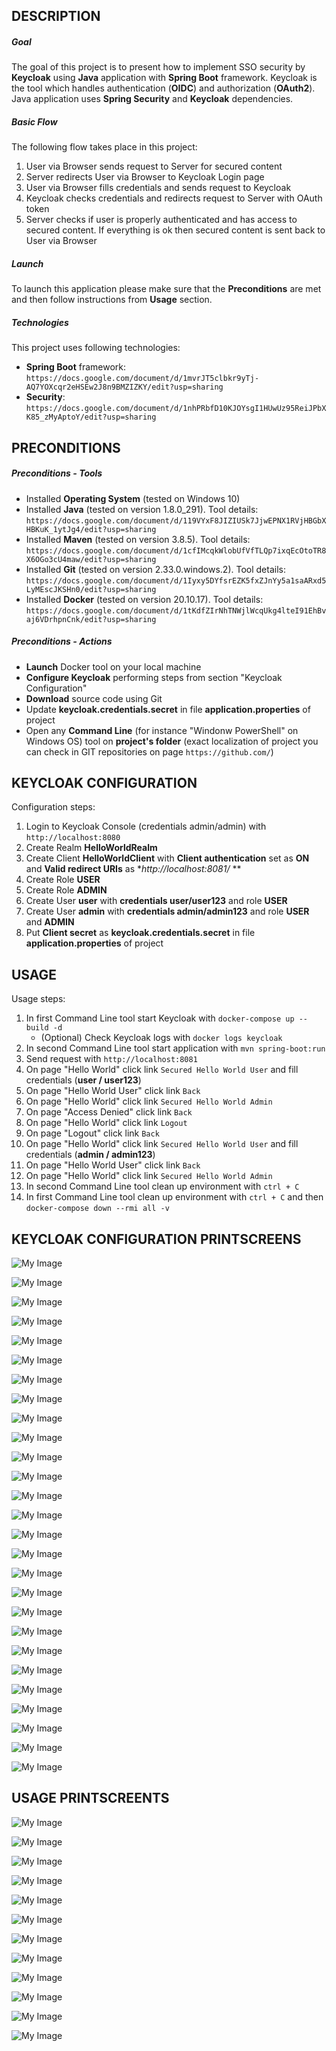 DESCRIPTION
-----------

##### Goal
The goal of this project is to present how to implement SSO security by **Keycloak** using **Java** application with **Spring Boot** framework. Keycloak is the tool which handles authentication (**OIDC**) and authorization (**OAuth2**). Java application uses **Spring Security** and **Keycloak** dependencies.

##### Basic Flow
The following flow takes place in this project:
1. User via Browser sends request to Server for secured content
1. Server redirects User via Browser to Keycloak Login page
1. User via Browser fills credentials and sends request to Keycloak
1. Keycloak checks credentials and redirects request to Server with OAuth token 
1. Server checks if user is properly authenticated and has access to secured content. If everything is ok then secured content is sent back to User via Browser

##### Launch
To launch this application please make sure that the **Preconditions** are met and then follow instructions from **Usage** section.

##### Technologies
This project uses following technologies:
* **Spring Boot** framework: `https://docs.google.com/document/d/1mvrJT5clbkr9yTj-AQ7YOXcqr2eHSEw2J8n9BMZIZKY/edit?usp=sharing`
* **Security**: `https://docs.google.com/document/d/1nhPRbfD10KJOYsgI1HUwUz95ReiJPbXK85_zMyAptoY/edit?usp=sharing`


PRECONDITIONS
-------------

##### Preconditions - Tools
* Installed **Operating System** (tested on Windows 10)
* Installed **Java** (tested on version 1.8.0_291). Tool details: `https://docs.google.com/document/d/119VYxF8JIZIUSk7JjwEPNX1RVjHBGbXHBKuK_1ytJg4/edit?usp=sharing`
* Installed **Maven** (tested on version 3.8.5). Tool details: `https://docs.google.com/document/d/1cfIMcqkWlobUfVfTLQp7ixqEcOtoTR8X6OGo3cU4maw/edit?usp=sharing`
* Installed **Git** (tested on version 2.33.0.windows.2). Tool details: `https://docs.google.com/document/d/1Iyxy5DYfsrEZK5fxZJnYy5a1saARxd5LyMEscJKSHn0/edit?usp=sharing`
* Installed **Docker** (tested on version 20.10.17). Tool details: `https://docs.google.com/document/d/1tKdfZIrNhTNWjlWcqUkg4lteI91EhBvaj6VDrhpnCnk/edit?usp=sharing`

##### Preconditions - Actions
* **Launch** Docker tool on your local machine
* **Configure Keycloak** performing steps from section "Keycloak Configuration"
* **Download** source code using Git
* Update **keycloak.credentials.secret** in file **application.properties** of project 
* Open any **Command Line** (for instance "Windonw PowerShell" on Windows OS) tool on **project's folder** (exact localization of project you can check in GIT repositories on page `https://github.com/`)


KEYCLOAK CONFIGURATION
----------------------

Configuration steps:
1. Login to Keycloak Console (credentials admin/admin) with `http://localhost:8080`
1. Create Realm **HelloWorldRealm**
1. Create Client **HelloWorldClient** with **Client authentication** set as **ON** and **Valid redirect URIs** as **http://localhost:8081/* **
1. Create Role **USER**
1. Create Role **ADMIN**
1. Create User **user** with **credentials user/user123** and role **USER**
1. Create User **admin** with **credentials admin/admin123** and role **USER** and **ADMIN**
1. Put **Client secret** as **keycloak.credentials.secret** in file **application.properties** of project 

USAGE
-----

Usage steps:
1. In first Command Line tool start Keycloak with `docker-compose up --build -d`
     * (Optional) Check Keycloak logs with `docker logs keycloak`
1. In second Command Line tool start application with `mvn spring-boot:run`
1. Send request with `http://localhost:8081`
1. On page "Hello World" click link `Secured Hello World User` and fill credentials (**user / user123**)
1. On page "Hello World User" click link `Back`
1. On page "Hello World" click link `Secured Hello World Admin`
1. On page "Access Denied" click link `Back`
1. On page "Hello World" click link `Logout`
1. On page "Logout" click link `Back`
1. On page "Hello World" click link `Secured Hello World User` and fill credentials (**admin / admin123**)
1. On page "Hello World User" click link `Back`
1. On page "Hello World" click link `Secured Hello World Admin`
1. In second Command Line tool clean up environment with `ctrl + C`
1. In first Command Line tool clean up environment with `ctrl + C` and then `docker-compose down --rmi all -v`


KEYCLOAK CONFIGURATION PRINTSCREENS
-----------------------------------


![My Image](images/keycloak-1.png)

![My Image](images/keycloak-2.png)

![My Image](images/keycloak-3.png)

![My Image](images/keycloak-4.png)

![My Image](images/keycloak-5.png)

![My Image](images/keycloak-6.png)

![My Image](images/keycloak-7.png)

![My Image](images/keycloak-8.png)

![My Image](images/keycloak-9.png)

![My Image](images/keycloak-10.png)

![My Image](images/keycloak-11.png)

![My Image](images/keycloak-12.png)

![My Image](images/keycloak-13.png)

![My Image](images/keycloak-14.png)

![My Image](images/keycloak-15.png)

![My Image](images/keycloak-16.png)

![My Image](images/keycloak-17.png)

![My Image](images/keycloak-18.png)

![My Image](images/keycloak-19.png)

![My Image](images/keycloak-20.png)

![My Image](images/keycloak-21.png)

![My Image](images/keycloak-22.png)

![My Image](images/keycloak-23.png)

![My Image](images/keycloak-24.png)

![My Image](images/keycloak-25.png)

![My Image](images/keycloak-26.png)

![My Image](images/keycloak-27.png)


USAGE PRINTSCREENTS
-------------------


![My Image](image-1.png)

![My Image](image-2.png)

![My Image](image-3.png)

![My Image](image-4.png)

![My Image](image-5.png)

![My Image](image-6.png)

![My Image](image-7.png)

![My Image](image-8.png)

![My Image](image-9.png)

![My Image](image-10.png)

![My Image](image-11.png)

![My Image](image-12.png)